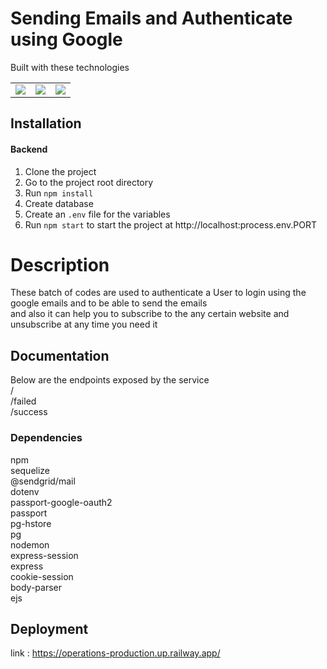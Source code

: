 # Sending Emails and Authenticate using Google

Built with these technologies
<table>
    <tr>
        <td>
            <a href="https://nodejs.org/en/"><img src="https://cdn0.iconfinder.com/data/icons/designer-skills/128/node-js-512.png" /></a>
        </td>
        <td>
            <a href="https://www.postgresql.org/"><img src="https://cdn.iconscout.com/icon/free/png-256/postgresql-11-1175122.png" /></a>
        </td>
        <td>
            <a href="https://sequelize.org/"><img src="https://encrypted-tbn0.gstatic.com/images?q=tbn:ANd9GcQERYyEC3gHbDaAYJECrrWuNSGicfOB0_5W_v9n8gq568P4lmPpyaQ94G5AT0qgQXidHOc&usqp=CAU" /></a>
        </td>
    </tr>
</table> 

## Installation

#### Backend

1. Clone the project
2. Go to the project root directory
3. Run `npm install`
4. Create database
5. Create an `.env` file for the variables
6. Run `npm start` to start the project at http://localhost:process.env.PORT

# Description

These batch of codes are used to authenticate a User to login using the google emails and to be able to send the emails <br> and also it can help you to subscribe to the any certain website and unsubscribe at any time you need it 

## Documentation
Below are the endpoints exposed by the service <br>
/ <br>
/failed <br>
/success <br>

### Dependencies
npm <br>
sequelize <br>
@sendgrid/mail <br>
dotenv <br>
passport-google-oauth2 <br>
passport <br>
pg-hstore <br>
pg <br>
nodemon <br>
express-session <br>
express <br>
cookie-session <br>
body-parser <br>
ejs <br>

## Deployment
link : https://operations-production.up.railway.app/

